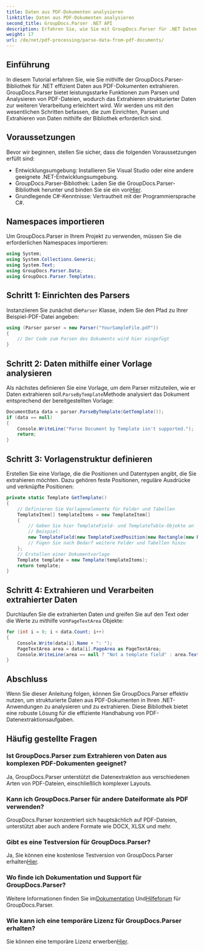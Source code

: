 ```yaml
---
title: Daten aus PDF-Dokumenten analysieren
linktitle: Daten aus PDF-Dokumenten analysieren
second_title: GroupDocs.Parser .NET API
description: Erfahren Sie, wie Sie mit GroupDocs.Parser für .NET Daten aus PDF-Dokumenten extrahieren. Folgen Sie unserer Schritt-für-Schritt-Anleitung, um PDF-Dateien effizient zu analysieren und zu verarbeiten.
weight: 17
url: /de/net/pdf-processing/parse-data-from-pdf-documents/
---
```

## Einführung
In diesem Tutorial erfahren Sie, wie Sie mithilfe der GroupDocs.Parser-Bibliothek für .NET effizient Daten aus PDF-Dokumenten extrahieren. GroupDocs.Parser bietet leistungsstarke Funktionen zum Parsen und Analysieren von PDF-Dateien, wodurch das Extrahieren strukturierter Daten zur weiteren Verarbeitung erleichtert wird. Wir werden uns mit den wesentlichen Schritten befassen, die zum Einrichten, Parsen und Extrahieren von Daten mithilfe der Bibliothek erforderlich sind.
## Voraussetzungen
Bevor wir beginnen, stellen Sie sicher, dass die folgenden Voraussetzungen erfüllt sind:
- Entwicklungsumgebung: Installieren Sie Visual Studio oder eine andere geeignete .NET-Entwicklungsumgebung.
-  GroupDocs.Parser-Bibliothek: Laden Sie die GroupDocs.Parser-Bibliothek herunter und binden Sie sie ein von[Hier](https://releases.groupdocs.com/parser/net/).
- Grundlegende C#-Kenntnisse: Vertrautheit mit der Programmiersprache C#.

## Namespaces importieren
Um GroupDocs.Parser in Ihrem Projekt zu verwenden, müssen Sie die erforderlichen Namespaces importieren:
```csharp
using System;
using System.Collections.Generic;
using System.Text;
using GroupDocs.Parser.Data;
using GroupDocs.Parser.Templates;
```
## Schritt 1: Einrichten des Parsers
 Instanziieren Sie zunächst die`Parser` Klasse, indem Sie den Pfad zu Ihrer Beispiel-PDF-Datei angeben:
```csharp
using (Parser parser = new Parser("YourSampleFile.pdf"))
{
    // Der Code zum Parsen des Dokuments wird hier eingefügt
}
```
## Schritt 2: Daten mithilfe einer Vorlage analysieren
 Als nächstes definieren Sie eine Vorlage, um dem Parser mitzuteilen, wie er Daten extrahieren soll.`ParseByTemplate`Methode analysiert das Dokument entsprechend der bereitgestellten Vorlage:
```csharp
DocumentData data = parser.ParseByTemplate(GetTemplate());
if (data == null)
{
    Console.WriteLine("Parse Document by Template isn't supported.");
    return;
}
```
## Schritt 3: Vorlagenstruktur definieren
Erstellen Sie eine Vorlage, die die Positionen und Datentypen angibt, die Sie extrahieren möchten. Dazu gehören feste Positionen, reguläre Ausdrücke und verknüpfte Positionen:
```csharp
private static Template GetTemplate()
{
    // Definieren Sie Vorlagenelemente für Felder und Tabellen
    TemplateItem[] templateItems = new TemplateItem[]
    {
        // Geben Sie hier TemplateField- und TemplateTable-Objekte an
        // Beispiel:
        new TemplateField(new TemplateFixedPosition(new Rectangle(new Point(35, 135), new Size(100, 10))), "FromCompany"),
        // Fügen Sie nach Bedarf weitere Felder und Tabellen hinzu
    };
    // Erstellen einer Dokumentvorlage
    Template template = new Template(templateItems);
    return template;
}
```
## Schritt 4: Extrahieren und Verarbeiten extrahierter Daten
 Durchlaufen Sie die extrahierten Daten und greifen Sie auf den Text oder die Werte zu mithilfe von`PageTextArea` Objekte:
```csharp
for (int i = 0; i < data.Count; i++)
{
    Console.Write(data[i].Name + ": ");
    PageTextArea area = data[i].PageArea as PageTextArea;
    Console.WriteLine(area == null ? "Not a template field" : area.Text);
}
```

## Abschluss
Wenn Sie dieser Anleitung folgen, können Sie GroupDocs.Parser effektiv nutzen, um strukturierte Daten aus PDF-Dokumenten in Ihren .NET-Anwendungen zu analysieren und zu extrahieren. Diese Bibliothek bietet eine robuste Lösung für die effiziente Handhabung von PDF-Datenextraktionsaufgaben.
## Häufig gestellte Fragen
### Ist GroupDocs.Parser zum Extrahieren von Daten aus komplexen PDF-Dokumenten geeignet?
Ja, GroupDocs.Parser unterstützt die Datenextraktion aus verschiedenen Arten von PDF-Dateien, einschließlich komplexer Layouts.
### Kann ich GroupDocs.Parser für andere Dateiformate als PDF verwenden?
GroupDocs.Parser konzentriert sich hauptsächlich auf PDF-Dateien, unterstützt aber auch andere Formate wie DOCX, XLSX und mehr.
### Gibt es eine Testversion für GroupDocs.Parser?
 Ja, Sie können eine kostenlose Testversion von GroupDocs.Parser erhalten[Hier](https://releases.groupdocs.com/).
### Wo finde ich Dokumentation und Support für GroupDocs.Parser?
 Weitere Informationen finden Sie im[Dokumentation](https://tutorials.groupdocs.com/parser/net/) Und[Hilfeforum](https://forum.groupdocs.com/c/parser/17) für GroupDocs.Parser.
### Wie kann ich eine temporäre Lizenz für GroupDocs.Parser erhalten?
 Sie können eine temporäre Lizenz erwerben[Hier](https://purchase.groupdocs.com/temporary-license/).